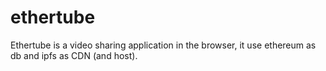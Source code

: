 # ethertube
Ethertube is a video sharing application in the browser, it use ethereum as db and ipfs as CDN (and host).

